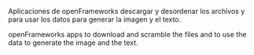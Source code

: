 Aplicaciones de openFrameworks descargar y desordenar los archivos y para usar los datos para generar la imagen y el texto.


openFrameworks apps to download and scramble the files and to use the data to generate the image and the text.
